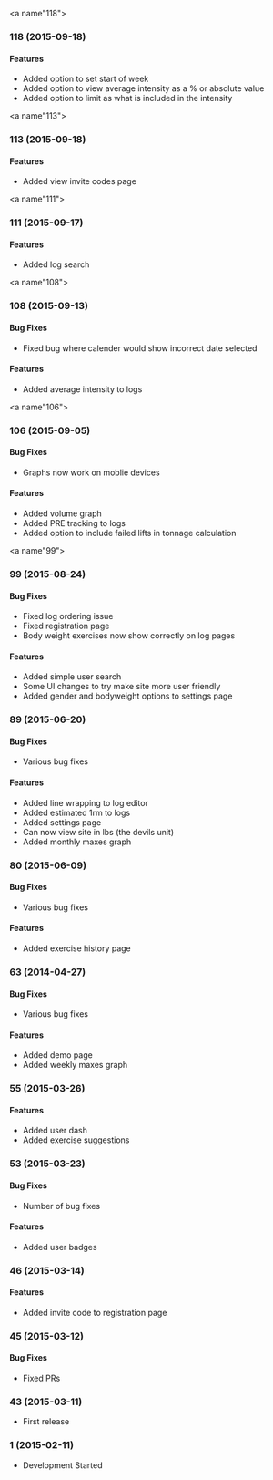 <a name"118"></a>
### 118 (2015-09-18)


#### Features

* Added option to set start of week
* Added option to view average intensity as a % or absolute value
* Added option to limit as what is included in the intensity

<a name"113"></a>
### 113 (2015-09-18)


#### Features

* Added view invite codes page


<a name"111"></a>
### 111 (2015-09-17)


#### Features

* Added log search


<a name"108"></a>
### 108 (2015-09-13)


#### Bug Fixes

* Fixed bug where calender would show incorrect date selected


#### Features

* Added average intensity to logs

<a name"106"></a>
### 106 (2015-09-05)


#### Bug Fixes

* Graphs now work on moblie devices


#### Features

* Added volume graph
* Added PRE tracking to logs
* Added option to include failed lifts in tonnage calculation

<a name"99"></a>
### 99 (2015-08-24)


#### Bug Fixes

* Fixed log ordering issue
* Fixed registration page
* Body weight exercises now show correctly on log pages


#### Features

* Added simple user search
* Some UI changes to try make site more user friendly
* Added gender and bodyweight options to settings page


<a name="89"></a>
### 89 (2015-06-20)

#### Bug Fixes

* Various bug fixes

#### Features

* Added line wrapping to log editor
* Added estimated 1rm to logs
* Added settings page
* Can now view site in lbs (the devils unit)
* Added monthly maxes graph


<a name="80"></a>
### 80 (2015-06-09)


#### Bug Fixes

* Various bug fixes


#### Features

* Added exercise history page

<a name="63"></a>
### 63 (2014-04-27)


#### Bug Fixes

* Various bug fixes


#### Features

* Added demo page
* Added weekly maxes graph


<a name="55"></a>
### 55 (2015-03-26)


#### Features

* Added user dash
* Added exercise suggestions


<a name="53"></a>
### 53 (2015-03-23)


#### Bug Fixes

* Number of bug fixes

#### Features

* Added user badges


<a name="46"></a>
### 46 (2015-03-14)

#### Features

* Added invite code to registration page

<a name="45"></a>
### 45 (2015-03-12)

#### Bug Fixes

* Fixed PRs

<a name="43"></a>
### 43 (2015-03-11)

* First release

<a name="1"></a>
### 1 (2015-02-11)

* Development Started
